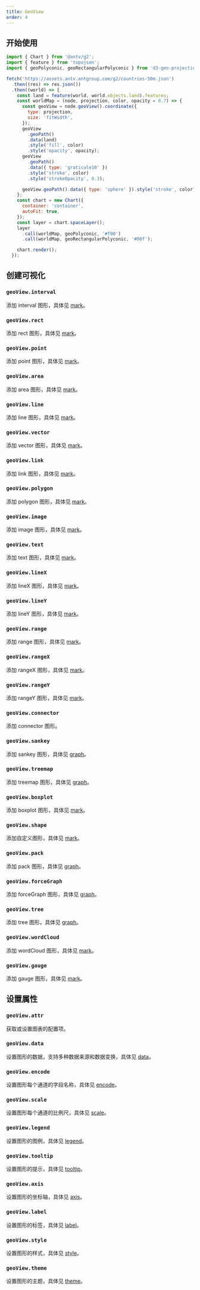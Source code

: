 ```yaml
---
title: GeoView
order: 4
---
```


## 开始使用

```js
import { Chart } from '@antv/g2';
import { feature } from 'topojson';
import { geoPolyconic, geoRectangularPolyconic } from 'd3-geo-projection';

fetch('https://assets.antv.antgroup.com/g2/countries-50m.json')
  .then((res) => res.json())
  .then((world) => {
    const land = feature(world, world.objects.land).features;
    const worldMap = (node, projection, color, opacity = 0.7) => {
      const geoView = node.geoView().coordinate({
        type: projection,
        size: 'fitWidth',
      });
      geoView
        .geoPath()
        .data(land)
        .style('fill', color)
        .style('opacity', opacity);
      geoView
        .geoPath()
        .data({ type: 'graticule10' })
        .style('stroke', color)
        .style('strokeOpacity', 0.3);

      geoView.geoPath().data({ type: 'sphere' }).style('stroke', color);
    };
    const chart = new Chart({
      container: 'container',
      autoFit: true,
    });
    const layer = chart.spaceLayer();
    layer
      .call(worldMap, geoPolyconic, '#f00')
      .call(worldMap, geoRectangularPolyconic, '#00f');

    chart.render();
  });
```

## 创建可视化

### `geoView.interval`

添加 interval 图形，具体见 [mark](/manual/core/mark/interval)。

### `geoView.rect`

添加 rect 图形，具体见 [mark](/manual/core/mark/rect)。

### `geoView.point`

添加 point 图形，具体见 [mark](/manual/core/mark/point)。

### `geoView.area`

添加 area 图形，具体见 [mark](/manual/core/mark/area)。

### `geoView.line`

添加 line 图形，具体见 [mark](/manual/core/mark/line)。

### `geoView.vector`

添加 vector 图形，具体见 [mark](/manual/core/mark/vector)。

### `geoView.link`

添加 link 图形，具体见 [mark](/manual/core/mark/link)。

### `geoView.polygon`

添加 polygon 图形，具体见 [mark](/manual/core/mark/polygon)。

### `geoView.image`

添加 image 图形，具体见 [mark](/manual/core/mark/image)。

### `geoView.text`

添加 text 图形，具体见 [mark](/manual/core/mark/text)。

### `geoView.lineX`

添加 lineX 图形，具体见 [mark](/manual/core/mark/line-x)。

### `geoView.lineY`

添加 lineY 图形，具体见 [mark](/manual/core/mark/line-y)。

### `geoView.range`

添加 range 图形，具体见 [mark](/manual/core/mark/range)。

### `geoView.rangeX`

添加 rangeX 图形，具体见 [mark](/manual/core/mark/range-x)。

### `geoView.rangeY`

添加 rangeY 图形，具体见 [mark](/manual/core/mark/range-y)。

### `geoView.connector`

添加 connector 图形。

### `geoView.sankey`

添加 sankey 图形，具体见 [graph](/manual/extra-topics/graph/sankey)。

### `geoView.treemap`

添加 treemap 图形，具体见 [graph](/manual/extra-topics/graph/treemap)。

### `geoView.boxplot`

添加 boxplot 图形，具体见 [mark](/manual/core/mark/boxplot)。

### `geoView.shape`

添加自定义图形，具体见 [mark](/manual/core/mark/shape)。

### `geoView.pack`

添加 pack 图形，具体见 [graph](/manual/extra-topics/graph/pack)。

### `geoView.forceGraph`

添加 forceGraph 图形，具体见 [graph](/manual/extra-topics/graph/force-graph)。

### `geoView.tree`

添加 tree 图形，具体见 [graph](/manual/extra-topics/graph/tree)。

### `geoView.wordCloud`

添加 wordCloud 图形，具体见 [mark](/manual/core/mark/wordcloud)。

### `geoView.gauge`

添加 gauge 图形，具体见 [mark](/manual/core/mark/gauge)。

## 设置属性

### `geoView.attr`

获取或设置图表的配置项。

### `geoView.data`

设置图形的数据，支持多种数据来源和数据变换，具体见 [data](/manual/core/data/overview)。

### `geoView.encode`

设置图形每个通道的字段名称，具体见 [encode](/manual/core/encode)。

### `geoView.scale`

设置图形每个通道的比例尺，具体见 [scale](/manual/core/scale/overview)。

### `geoView.legend`

设置图形的图例，具体见 [legend](/manual/component/legend)。

### `geoView.tooltip`

设置图形的提示，具体见 [tooltip](/manual/component/tooltip)。

### `geoView.axis`

设置图形的坐标轴，具体见 [axis](/manual/component/axis)。

### `geoView.label`

设置图形的标签，具体见 [label](/manual/core/label/overview)。

### `geoView.style`

设置图形的样式，具体见 [style](/manual/core/style)。

### `geoView.theme`

设置图形的主题，具体见 [theme](/manual/core/theme/overview)。
